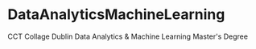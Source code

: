 # DataAnalyticsMachineLearning
CCT Collage Dublin Data Analytics &amp; Machine Learning Master's Degree
